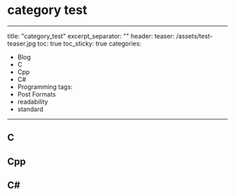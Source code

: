 # category test

---
title: "category_test"
excerpt_separator: "<!--more-->"
header:
  teaser: /assets/test-teaser.jpg
toc: true
toc_sticky: true
categories:
  - Blog
  - C
  - Cpp
  - C#
  - Programming
tags:
  - Post Formats
  - readability
  - standard
---


## C
## Cpp
## C#
